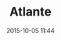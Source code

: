 ---
title: Atlante
layout: post
date: 2015-10-05 11:44
numero: 38
image: 38_Atlante.png
thumb: 38_Atlante.svg
wiki: https://it.wikipedia.org/wiki/Atlante_(mitologia)
source: https://commons.wikimedia.org/wiki/File:Atlante_théâtre_Dionysos_Athènes_Grèce.jpg
source-name: Wikimedia Commons
autore: luca corsato
social-autore: https://twitter.com/lucacorsato
social-idea: https://twitter.com/OpusPaulicium
idea: Paola Romi
tags:
- uomo
- mitologia
---